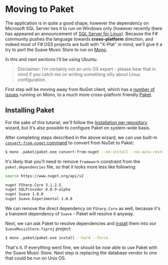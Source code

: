 # Moving to Paket

The application is in quite a good shape, however the dependency on Microsoft SQL Server ties it to run on Windows only (however recently there has appeared an announcement of [SQL Server for Linux](https://blogs.microsoft.com/blog/2016/03/07/announcing-sql-server-on-linux/)).
Because the F# community pushes the language towards **cross-platform** direction, and indeed most of F# OSS projects are built with "X-Plat" in mind, we'll give it a try to port the Suave Music Store to run on [Mono](http://www.mono-project.com/).

In this and next sections I'll be using Ubuntu.

> Disclaimer: I'm certainly not an unix OS expert - please bear that in mind if you catch me on writing something silly about Linux configuration.

First step will be moving away from NuGet client, which has a [number of issues](https://github.com/NuGet/Home/issues?utf8=%E2%9C%93&q=is%3Aissue+is%3Aopen+mono) running on Mono, to a much more cross-platform friendly [Paket](fsprojects.github.io/Paket/).

## Installing Paket

For the sake of this tutorial, we'll follow the [Installation per repository](http://fsprojects.github.io/Paket/installation.html#Installation-per-repository) wizard, but it's also possible to configure Paket on system-wide basis.

After completing steps described in the above wizard, we can use built-in [`convert-from-nuget` command](http://fsprojects.github.io/Paket/paket-convert-from-nuget.html) to convert from NuGet to Paket:

```bash
$ mono .paket/paket.exe convert-from-nuget --no-install --no-auto-restore
```

It's likely that you'll need to remove `framework` constraint from the `paket.dependencies` file, so that it looks more less like following:

```bash
source https://www.nuget.org/api/v2

nuget FSharp.Core 3.1.2.5
nuget SQLProvider 0.0.9-alpha
nuget Suave 1.0.0
nuget Suave.Experimental 1.0.0
```

We can remove the direct dependency on `FSharp.Core` as well, because it's a transient dependency of `Suave` - Paket will resolve it anyway. 

Next, we can ask Paket to resolve dependencies and [install](http://fsprojects.github.io/Paket/paket-install.html) them into our `SuaveMusicStore.fsproj` project:

```bash
$ mono .paket/paket.exe install --hard --force
```

That's it. If everything went fine, we should be now able to use Paket with the Suave Music Store.
Next step is replacing the database vendor to one that could be run on Unix OS.
